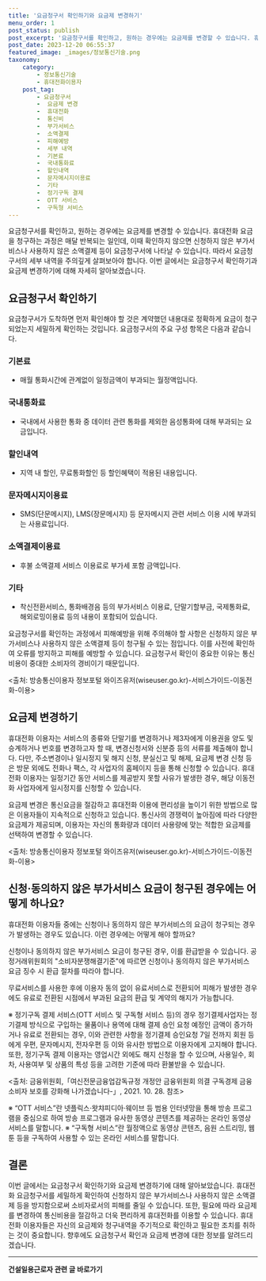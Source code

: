 ```yaml
---
title: '요금청구서 확인하기와 요금제 변경하기'
menu_order: 1
post_status: publish
post_excerpt: '요금청구서를 확인하고, 원하는 경우에는 요금제를 변경할 수 있습니다. 휴대전화 요금을 청구하는 과정은 매달 반복되는 일인데, 이때 확인하지 않으면 신청하지 않은 부가서비스나 사용하지 않은 소액결제 등이 요금청구서에 나타날 수 있습니다. 따라서 요금청구서의 세부 내역을 주의깊게 살펴보아야 합니다. 이번 글에서는 요금청구서 확인하기과 요금제 변경하기에 대해 자세히 알아보겠습니다.'
post_date: 2023-12-20 06:55:37
featured_image: _images/정보통신기술.png
taxonomy:
    category:
        - 정보통신기술
        - 휴대전화이용자
    post_tag:
        - 요금청구서
        -  요금제 변경
        -  휴대전화
        -  통신비
        -  부가서비스
        -  소액결제
        -  피해예방
        -  세부 내역
        -  기본료
        -  국내통화료
        -  할인내역
        -  문자메시지이용료
        -  기타
        -  정기구독 결제
        -  OTT 서비스
        -  구독형 서비스
---
```



요금청구서를 확인하고, 원하는 경우에는 요금제를 변경할 수 있습니다. 휴대전화 요금을 청구하는 과정은 매달 반복되는 일인데, 이때 확인하지 않으면 신청하지 않은 부가서비스나 사용하지 않은 소액결제 등이 요금청구서에 나타날 수 있습니다. 따라서 요금청구서의 세부 내역을 주의깊게 살펴보아야 합니다. 이번 글에서는 요금청구서 확인하기과 요금제 변경하기에 대해 자세히 알아보겠습니다.

## 요금청구서 확인하기

요금청구서가 도착하면 먼저 확인해야 할 것은 계약했던 내용대로 정확하게 요금이 청구되었는지 세밀하게 확인하는 것입니다. 요금청구서의 주요 구성 항목은 다음과 같습니다.

### 기본료
- 매월 통화시간에 관계없이 일정금액이 부과되는 월정액입니다.

### 국내통화료
- 국내에서 사용한 통화 중 데이터 관련 통화를 제외한 음성통화에 대해 부과되는 요금입니다.

### 할인내역
- 지역 내 할인, 무료통화할인 등 할인혜택이 적용된 내용입니다.

### 문자메시지이용료
- SMS(단문메시지), LMS(장문메시지) 등 문자메시지 관련 서비스 이용 시에 부과되는 사용료입니다.

### 소액결제이용료
- 후불 소액결제 서비스 이용료로 부가세 포함 금액입니다.

### 기타
- 착신전환서비스, 통화배경음 등의 부가서비스 이용료, 단말기할부금, 국제통화료, 해외로밍이용료 등의 내용이 포함되어 있습니다.

요금청구서를 확인하는 과정에서 피해예방을 위해 주의해야 할 사항은 신청하지 않은 부가서비스나 사용하지 않은 소액결제 등이 청구될 수 있는 점입니다. 이를 사전에 확인하여 오류를 방지하고 피해를 예방할 수 있습니다. 요금청구서 확인이 중요한 이유는 통신비용이 중대한 소비자의 경비이기 때문입니다. 

<출처: 방송통신이용자 정보포털 와이즈유저(wiseuser.go.kr)-서비스가이드-이동전화-이용>

## 요금제 변경하기

휴대전화 이용자는 서비스의 종류와 단말기를 변경하거나 제3자에게 이용권을 양도 및 승계하거나 번호를 변경하고자 할 때, 변경신청서와 신분증 등의 서류를 제출해야 합니다. 다만, 주소변경이나 일시정지 및 해지 신청, 분실신고 및 해제, 요금제 변경 신청 등은 방문 외에도 전화나 팩스, 각 사업자의 홈페이지 등을 통해 신청할 수 있습니다. 휴대전화 이용자는 일정기간 동안 서비스를 제공받지 못할 사유가 발생한 경우, 해당 이동전화 사업자에게 일시정지를 신청할 수 있습니다.

요금제 변경은 통신요금을 절감하고 휴대전화 이용에 편리성을 높이기 위한 방법으로 많은 이용자들이 지속적으로 신청하고 있습니다. 통신사의 경쟁력이 높아짐에 따라 다양한 요금제가 제공되며, 이용자는 자신의 통화량과 데이터 사용량에 맞는 적합한 요금제를 선택하여 변경할 수 있습니다.

<출처: 방송통신이용자 정보포털 와이즈유저(wiseuser.go.kr)-서비스가이드-이동전화-이용>


## 신청·동의하지 않은 부가서비스 요금이 청구된 경우에는 어떻게 하나요?

휴대전화 이용자들 중에는 신청이나 동의하지 않은 부가서비스의 요금이 청구되는 경우가 발생하는 경우도 있습니다. 이런 경우에는 어떻게 해야 할까요?

신청이나 동의하지 않은 부가서비스 요금이 청구된 경우, 이를 환급받을 수 있습니다. 공정거래위원회의 "소비자분쟁해결기준"에 따르면 신청이나 동의하지 않은 부가서비스 요금 징수 시 환급 절차를 따라야 합니다.

무료서비스를 사용한 후에 이용자 동의 없이 유료서비스로 전환되어 피해가 발생한 경우에도 유료로 전환된 시점에서 부과된 요금의 환급 및 계약의 해지가 가능합니다.

※ 정기구독 결제 서비스(OTT 서비스 및 구독형 서비스 등)의 경우
정기결제사업자는 정기결제 방식으로 구입하는 물품이나 용역에 대해 결제 승인 요청 예정인 금액이 증가하거나 유료로 전환되는 경우, 이와 관련한 사항을 정기결제 승인요청 7일 전까지 회원 등에게 우편, 문자메시지, 전자우편 등 이와 유사한 방법으로 이용자에게 고지해야 합니다. 또한, 정기구독 결제 이용자는 영업시간 외에도 해지 신청을 할 수 있으며, 사용일수, 회차, 사용여부 및 상품의 특성 등을 고려한 기준에 따라 환불받을 수 있습니다.

<출처: 금융위원회,「여신전문금융업감독규정 개정안 금융위원회 의결 구독경제 금융소비자 보호를 강화해 나가겠습니다-」, 2021. 10. 28. 참조>

※ “OTT 서비스”란 넷플릭스·왓챠피디아·웨이브 등 범용 인터넷망을 통해 방송 프로그램을 중심으로 하여 방송 프로그램과 유사한 동영상 콘텐츠를 제공하는 온라인 동영상 서비스를 말합니다.
※ “구독형 서비스”란 월정액으로 동영상 콘텐츠, 음원 스트리밍, 웹툰 등을 구독하여 사용할 수 있는 온라인 서비스를 말합니다.

## 결론

이번 글에서는 요금청구서 확인하기와 요금제 변경하기에 대해 알아보았습니다. 휴대전화 요금청구서를 세밀하게 확인하여 신청하지 않은 부가서비스나 사용하지 않은 소액결제 등을 방지함으로써 소비자로서의 피해를 줄일 수 있습니다. 또한, 필요에 따라 요금제를 변경하여 통신비용을 절감하고 더욱 편리하게 휴대전화를 이용할 수 있습니다. 휴대전화 이용자들은 자신의 요금제와 청구내역을 주기적으로 확인하고 필요한 조치를 취하는 것이 중요합니다. 향후에도 요금청구서 확인과 요금제 변경에 대한 정보를 알려드리겠습니다.
<!-- wp:separator -->
<hr class="wp-block-separator has-alpha-channel-opacity"/>
<!-- /wp:separator -->

<!-- wp:group {"backgroundColor":"base","layout":{"type":"constrained"}} -->
<div class="wp-block-group has-base-background-color has-background"><!-- wp:paragraph {"align":"center","fontSize":"medium"} -->
<p class="has-text-align-center has-large-font-size"><strong>건설일용근로자 관련 글 바로가기</strong></p>
<!-- /wp:paragraph -->


<!-- wp:latest-posts
{"categories":[{"id":9606,"count":19,"description":"","link":"https://uknowlaw.com/category/%ea%b1%b4%ec%84%a4%ec%9d%bc%ec%9a%a9%ea%b7%bc%eb%a1%9c%ec%9e%90/","name":"건설일용근로자","slug":"건설일용근로자","taxonomy":"category","parent":0,"meta":[],"_links":{"self":[{"href":"https://uknowlaw.com/wp-json/wp/v2/categories/9606"}],"collection":[{"href":"https://uknowlaw.com/wp-json/wp/v2/categories"}],"about":[{"href":"https://uknowlaw.com/wp-json/wp/v2/taxonomies/category"}],"wp:post_type":[{"href":"https://uknowlaw.com/wp-json/wp/v2/posts?categories=9606"}],"curies":[{"name":"wp","href":"https://api.w.org/{rel}","templated":true}]}}],"postsToShow":100,"excerptLength":28,"postLayout":"grid","columns":2,"featuredImageAlign":"left","featuredImageSizeSlug":"large","fontSize":"small"} /--></div>
<!-- /wp:group -->